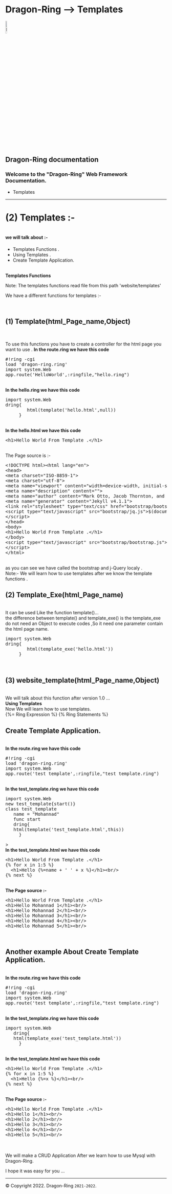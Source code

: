 # Dragon-Ring --> Templates
<img alt="Dragon-Ring" src="https://dragonring.live/favicon.ico" width="10%" height="10%">
<h2> Dragon-Ring documentation</h2>
<h3> Welcome to the "Dragon-Ring" Web Framework Documentation.</h3>
  <ul class="wy-breadcrumbs">
     <li>Templates</li>
  </ul>
  <hr/>
          <div role="main" class="document" itemscope="itemscope" itemtype="http://schema.org/Article">
           <div itemprop="articleBody">
            
  <div class="section" id="welcome-to-read-the-docs">
  <h1>(2) Templates :-</h1><br>
  <strong>we will talk about :-</strong><br>

  <ul style="margin-top:4%;">
    <li>Templates Functions .</li>
    <li>Using Templates .</li>
    <li>Create Template Application.</li>

  </ul>
  <br>
    <strong>Templates Functions</strong><br>
    <p>Note: The templates functions read file from this path 'website/templates' </p>
    <p>We have a different functions for templates :-</p>
    <br>
    <h2>(1) Template(html_Page_name,Object)</h2><br>
    <p>To use this functions you have to create a controller for the html page you want to use .
    <strong>In the route.ring we have this code</strong><br>  
    <pre>
#!ring -cgi 
load 'dragon-ring.ring'
import system.Web
app.route('HelloWorld',:ringfile,"hello.ring")</pre>
  <br>
<strong>In the hello.ring we have this code</strong><br>
    <pre>
import system.Web
dring{
        html(template('hello.html',null))
     }</pre>  
<br>
<strong>In the hello.html we have this code</strong><br>
    <pre>
&lt;h1&gt;Hello World From Template .&lt;/h1&gt;</pre>
<br>
  The Page source is :- <br>
    <pre>
&lt;!DOCTYPE html&gt;&lt;html lang="en"&gt;
&lt;head&gt;
&lt;meta charset="ISO-8859-1"&gt; 
&lt;meta charset="utf-8"&gt;
&lt;meta name="viewport" content="width=device-width, initial-scale=1, shrink-to-fit=no"&gt;
&lt;meta name="description" content=""&gt;
&lt;meta name="author" content="Mark Otto, Jacob Thornton, and Bootstrap contributors"&gt;
&lt;meta name="generator" content="Jekyll v4.1.1"&gt;
&lt;link rel="stylesheet" type="text/css" href="bootstrap/bootstrap.css"&gt;
&lt;script type="text/javascript" src="bootstrap/jq.js"&gt;$(document).ready();
&lt;/script&gt;
&lt;/head&gt;
&lt;body&gt;
&lt;h1&gt;Hello World From Template .&lt;/h1&gt;
&lt;/body&gt;
&lt;script type="text/javascript" src="bootstrap/bootstrap.js"&gt;
&lt;/script&gt;
&lt;/html&gt;</pre>
<br>
  as you can see we have called the bootstrap and j-Query localy .<br>
  Note:- We will learn how to use templates after we know the template functions .<br>
  <h2>(2) Template_Exe(html_Page_name)</h2><br> 
  It can be used Like the function template()...<br> 
  the difference between template() and template_exe() is the template_exe do not need an Object to execute codes ,So it need one parameter contain the html page name. 
    <pre>
import system.Web
dring{
        html(template_exe('hello.html'))
     }</pre>
<br>
    <h2>(3) website_template(html_Page_name,Object)</h2><br>
    We will talk about this function after version 1.0 ...
    <br>
     <strong>Using Templates </strong><br>
     Now We will learn how to use templates.<br>
     <per style="width:100% .section;">
{%= Ring Expression %}
{%  Ring Statements %}
  </pre><br>
  <h2> Create Template Application.</h2><br>
    <strong>In the route.ring we have this code</strong><br>  
    <pre>
#!ring -cgi 
load 'dragon-ring.ring'
import system.Web
app.route('test_template',:ringfile,"test_template.ring")</pre>
  <br>
<strong>In the test_template.ring we have this code</strong><br>
    <pre>
import system.Web
new test_template{start()} 
class test_template
   name = "Mohannad"
   func start
   dring{
   html(template('test_template.html',this))
     }</pre>
><br>
<strong>In the test_template.html we have this code</strong><br>
<pre>
&lt;h1&gt;Hello World From Template .&lt;/h1&gt;
{% for x in 1:5 %}
  &lt;h1&gt;Hello {%=name + ' ' + x %}&lt;/h1&gt;&lt;br/&gt;
{% next %}</pre>
<br>
<strong>The Page source :-</strong><br>
<pre>
&lt;h1&gt;Hello World From Template .&lt;/h1&gt;
&lt;h1&gt;Hello Mohannad 1&lt;/h1&gt;&lt;br/&gt;
&lt;h1&gt;Hello Mohannad 2&lt;/h1&gt;&lt;br/&gt;
&lt;h1&gt;Hello Mohannad 3&lt;/h1&gt;&lt;br/&gt;
&lt;h1&gt;Hello Mohannad 4&lt;/h1&gt;&lt;br/&gt;
&lt;h1&gt;Hello Mohannad 5&lt;/h1&gt;&lt;br/&gt;</pre>
<br>
  <h2>Another example About Create Template Application.</h2><br>
    <strong>In the route.ring we have this code</strong><br>  
    <pre>
#!ring -cgi 
load 'dragon-ring.ring'
import system.Web
app.route('test_template',:ringfile,"test_template.ring")</pre>
  <br>
<strong>In the test_template.ring we have this code</strong><br>
<pre>
import system.Web
   dring{
   html(template_exe('test_template.html'))
     }</pre>
<br>
<strong>In the test_template.html we have this code</strong><br>
<pre>
&lt;h1&gt;Hello World From Template .&lt;/h1&gt;
{% for x in 1:5 %}
  &lt;h1&gt;Hello {%=x %}&lt;/h1&gt;&lt;br/&gt;
{% next %}</pre>
<br>
<strong>The Page source :-</strong><br>
    <pre>
&lt;h1&gt;Hello World From Template .&lt;/h1&gt;
&lt;h1&gt;Hello 1&lt;/h1&gt;&lt;br/&gt;
&lt;h1&gt;Hello 2&lt;/h1&gt;&lt;br/&gt;
&lt;h1&gt;Hello 3&lt;/h1&gt;&lt;br/&gt;
&lt;h1&gt;Hello 4&lt;/h1&gt;&lt;br/&gt;
&lt;h1&gt;Hello 5&lt;/h1&gt;&lt;br/&gt;</pre>
</pre><br>



  <br>
  We will make a CRUD Application After we learn how to use Mysql with Dragon-Ring. 
  <br>
    <p>I hope it was easy for you ...</p>
  
</div>

  <hr/>
    <p>
        &#169; Copyright 2022.        
        Dragon-Ring <code>2021-2022</code>.
    </p>